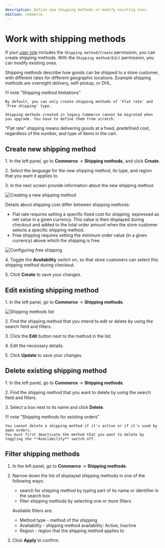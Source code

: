 ```yaml
---
description: Define new shipping methods or modify existing ones.
edition: commerce
---
```


# Work with shipping methods

If your [user role](work_with_permissions.md) includes the `Shipping method/Create` permission, you can create shipping methods.
With the `Shipping method/Edit` permission, you can modify existing ones.

Shipping methods describe how goods can be shipped to a store customer, with different rates for different geographic locations.
Example shipping methods are overnight delivery, self-pickup, or DHL.

!!! note "Shipping method limitations"

    By default, you can only create shipping methods of 'Flat rate' and 'Free shipping' type.
    
    Shipping methods created in legacy Commerce cannot be migrated when you upgrade. You have to define them from scratch.

"Flat rate" shipping means delivering goods at a fixed, predefined cost, regardless of the number, and type of items in the cart.

## Create new shipping method 

1\. In the left panel, go to **Commerce** -> **Shipping methods**, and click **Create**.

2\. Select the language for the new shipping method, its type, and region that you want it applies to.

3\. In the next screen provide information about the new shipping method.

![Creating a new shipping method](create_new_shipping_method.png)

Details about shipping cost differ between shipping methods:

- Flat rate requires setting a specific fixed cost for shipping, expressed as net value in a given currency.
This value is then displayed during checkout and added to the total order amount when the store customer selects a specific shipping method.
- Free shipping requires setting the minimum order value (in a given currency) above which the shipping is free.

![Configuring free shipping](free_shipping.png)

4\. Toggle the **Availability** switch on, so that store customers can select this shipping method during checkout.

5\. Click **Create** to save your changes.

## Edit existing shipping method

1\. In the left panel, go to **Commerce** -> **Shipping methods**.

![Shipping methods list](shipping_methods_list.png)

2\. Find the shipping method that you intend to edit or delete by using the search field and filters.

3\. Click the **Edit** button next to the method in the list.

4\. Edit the necessary details.

5\. Click **Update** to save your changes.

## Delete existing shipping method

1\. In the left panel, go to **Commerce** -> **Shipping methods**.

2\. Find the shipping method that you want to delete by using the search field and filters.

3\. Select a box next to its name and click **Delete**.

!!! note "Shipping methods for existing orders"

    You cannot delete a shipping method if it's active or if it's used by open orders.
    You must first deactivate the method that you want to delete by toggling the **Availability** switch off.

## Filter shipping methods

1. In the left panel, go to **Commerce** -> **Shipping methods**.
2. Narrow down the list of displayed shipping methods in one of the following ways:

    - search for shipping method by typing part of its name or identifier in the search box
    - filter shipping methods by selecting one or more filters

    Available filters are:

    - Method type - method of the shipping
    - Availability - shipping method availability: Active, Inactive
    - Region - region that the shipping method applies to

3. Click **Apply** to confirm.